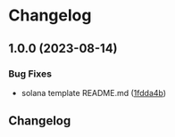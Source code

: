 # Changelog

## 1.0.0 (2023-08-14)


### Bug Fixes

* solana template README.md ([1fdda4b](https://github.com/switchboard-xyz/function-templates/commit/1fdda4b68f688353bb8d75d831daf18d21e81306))

## Changelog
